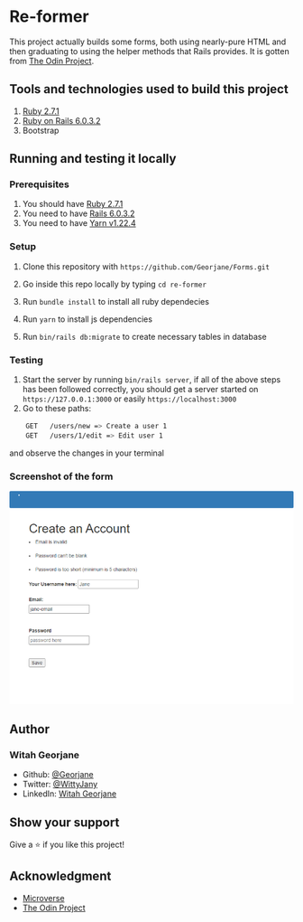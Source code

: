 # Re-former

This project actually builds some forms, both using nearly-pure HTML and then graduating to using the helper methods that Rails provides. It is gotten from [The Odin Project](https://www.theodinproject.com/courses/ruby-on-rails/lessons/forms).

## Tools and technologies used to build this project
1. [Ruby 2.7.1](https://www.ruby-lang.org/en/news/2020/03/31/ruby-2-7-1-released/)
2. [Ruby on Rails 6.0.3.2](https://weblog.rubyonrails.org/2020/6/17/Rails-6-0-3-2-has-been-released/)
3. Bootstrap

## Running and testing it locally

### Prerequisites
1. You should have [Ruby 2.7.1](https://www.ruby-lang.org/en/news/2020/03/31/ruby-2-7-1-released/)
2. You need to have [Rails 6.0.3.2](https://weblog.rubyonrails.org/2020/6/17/Rails-6-0-3-2-has-been-released/)
3. You need to have [Yarn v1.22.4](https://yarnpkg.com/)

### Setup
1. Clone this repository with `https://github.com/Georjane/Forms.git`

1. Go inside this repo locally by typing `cd re-former`

1. Run `bundle install` to install all ruby dependecies

1. Run `yarn` to install js dependencies

1. Run `bin/rails db:migrate` to create necessary tables in database

### Testing
1. Start the server by running `bin/rails server`, if all of the above steps has been followed correctly, you should get a server started on `https://127.0.0.1:3000` or easily `https://localhost:3000`
1. Go to these paths:
```bash
    GET   /users/new => Create a user 1
    GET   /users/1/edit => Edit user 1
```

and observe the changes in your terminal

### Screenshot of the form 
![](app/assets/images/forms.png)



## Author

### Witah Georjane
* Github: [@Georjane](https://github.com/Georjane)
* Twitter: [@WittyJany](https://twitter.com/WittyJany)
* LinkedIn: [Witah Georjane](https://www.linkedin.com/in/witah-georjane)

## Show your support 
Give a ⭐️ if you like this project!

## Acknowledgment
* [Microverse](https://www.microvese.org)
* [The Odin Project](https://www.theodinproject.com)

